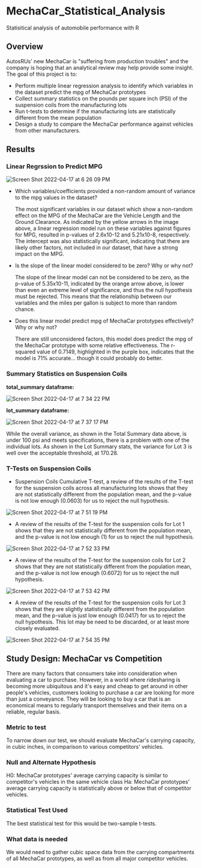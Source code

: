 # MechaCar_Statistical_Analysis
Statisitical analysis of automobile performance with R
## Overview
AutosRUs' new MechaCar is "suffering from production troubles" and the company is hoping that an analytical review may help provide some insight. The goal of this project is to:
- Perform multiple linear regression analysis to identify which variables in the dataset predict the mpg of MechaCar prototypes
- Collect summary statistics on the pounds per square inch (PSI) of the suspension coils from the manufacturing lots
- Run t-tests to determine if the manufacturing lots are statistically different from the mean population
- Design a study to compare the MechaCar performance against vehicles from other manufacturers.
## Results
### Linear Regrssion to Predict MPG

![Screen Shot 2022-04-17 at 6 26 09 PM](https://user-images.githubusercontent.com/95242493/163738433-04555830-d08e-40d8-ba42-71de6549ed43.png)
- Which variables/coefficients provided a non-random amount of variance to the mpg values in the dataset?

  The most significant variables in our dataset which show a non-random effect on the MPG of the MechaCar are the Vehicle Length and the Ground Clearance.   As indicated by the yellow arrows in the image above, a linear regression model run on these variables against figures for MPG, resulted in p-values of     2.6x10-12 and 5.21x10-8, respectively. The intercept was also statistically significant, indicating that there are likely other factors, not included in   our dataset, that have a strong impact on the MPG.
- Is the slope of the linear model considered to be zero? Why or why not? 

  The slope of the linear model can not be considered to be zero, as the p-value of 5.35x10-11, indicated by the orange arrow above, is lower than even an   extreme level of significance, and thus the null hypothesis must be rejected. This means that the relationship between our variables and the miles per     gallon is subject to more than random chance.
- Does this linear model predict mpg of MechaCar prototypes effectively? Why or why not?

  There are still unconsidered factors, this model does predict the mpg of the MechaCar prototype with some relative effectiveness. The r-squared value of   0.7149, highlighted in the purple box, indicates that the model is 71% accurate... though it could probably do better.

### Summary Statistics on Suspension Coils
**total_summary dataframe:**

![Screen Shot 2022-04-17 at 7 34 22 PM](https://user-images.githubusercontent.com/95242493/163740979-2ffa7c3f-619d-4f1d-bc59-02ccaaaa9ef1.png)

**lot_summary dataframe:**

![Screen Shot 2022-04-17 at 7 37 17 PM](https://user-images.githubusercontent.com/95242493/163741162-1abcbf5f-c6a3-41ec-a463-39ff7199fc04.png)

While the overall variance, as shown in the Total Summary data above, is under 100 psi and meets specifications, there is a problem with one of the individual lots. As shown in the Lot Summary stats, the variance for Lot 3 is well over the acceptable threshold, at 170.28.

### T-Tests on Suspension Coils
- Suspension Coils Cumulative T-test, a review of the results of the T-test for the suspension coils across all manufacturing lots shows that they are not statistically different from the population mean, and the p-value is not low enough (0.0603) for us to reject the null hypothesis.


![Screen Shot 2022-04-17 at 7 51 19 PM](https://user-images.githubusercontent.com/95242493/163742183-c420d43c-6456-4336-8573-a9c63079dd87.png)

- A review of the results of the T-test for the suspension coils for Lot 1 shows that they are not statistically different from the population mean, and the p-value is not low enough (1) for us to reject the null hypothesis.

![Screen Shot 2022-04-17 at 7 52 33 PM](https://user-images.githubusercontent.com/95242493/163742276-8718e55f-751e-4e43-a41c-4ad7b79fa06f.png)

- A review of the results of the T-test for the suspension coils for Lot 2 shows that they are not statistically different from the population mean, and the p-value is not low enough (0.6072) for us to reject the null hypothesis.

![Screen Shot 2022-04-17 at 7 53 42 PM](https://user-images.githubusercontent.com/95242493/163742376-1385433f-9d4c-4ee0-b79c-0f0bf2b06b7d.png)

- A review of the results of the T-test for the suspension coils for Lot 3 shows that they are slightly statistically different from the population mean, and the p-value is just low enough (0.0417) for us to reject the null hypothesis. This lot may be need to be discarded, or at least more closely evaluated.

![Screen Shot 2022-04-17 at 7 54 35 PM](https://user-images.githubusercontent.com/95242493/163742463-cfa02dc6-2f83-48bf-bd0c-24edfc5bc596.png)

## Study Design: MechaCar vs Competition

There are many factors that consumers take into consideration when evaluating a car to purchase. However, in a world where ridesharing is becoming more ubiquitous and it's easy and cheap to get around in other people's vehicles, customers looking to purchase a car are looking for more than just a conveyance. They will be looking to buy a car that is an economical means to regularly transport themselves and their items on a reliable, regular basis.

### Metric to test

To narrow down our test, we should evaluate MechaCar's carrying capacity, in cubic inches, in comparison to various competitors' vehicles.

### Null and Alternate Hypothesis

H0: MechaCar prototypes' average carrying capacity is similar to competitor's vehicles in the same vehicle class Ha: MechaCar prototypes' average carrying capacity is statistically above or below that of competitor vehicles.

### Statistical Test Used
The best statistical test for this would be two-sample t-tests.

### What data is needed

We would need to gather cubic space data from the carrying compartments of all MechaCar prototypes, as well as from all major competitor vehicles.
